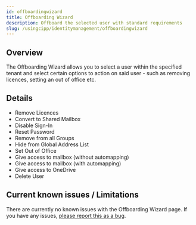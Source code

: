 ```yaml
---
id: offboardingwizard
title: Offboarding Wizard
description: Offboard the selected user with standard requirements
slug: /usingcipp/identitymanagement/offboardingwizard
---
```


## Overview

The Offboarding Wizard allows you to select a user within the specified tenant and select certain options to action on said user - such as removing licences, setting an out of office etc.

## Details

* Remove Licences
* Convert to Shared Mailbox
* Disable Sign-In
* Reset Password
* Remove from all Groups
* Hide from Global Address List
* Set Out of Office
* Give access to mailbox (without automapping)
* Give access to mailbox (with automapping)
* Give access to OneDrive
* Delete User

## Current known issues / Limitations

There are currently no known issues with the Offboarding Wizard page.  If you have any issues, [please report this as a bug](https://github.com/KelvinTegelaar/CIPP/issues/new?assignees=&labels=&template=bug_report.md&title=BUG%3A+).
